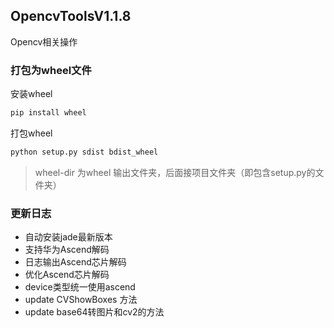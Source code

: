##  OpencvToolsV1.1.8
Opencv相关操作

### 打包为wheel文件

安装wheel
```bash
pip install wheel
```
打包wheel
```bash
python setup.py sdist bdist_wheel

```
> wheel-dir 为wheel 输出文件夹，后面接项目文件夹（即包含setup.py的文件夹）

### 更新日志
* 自动安装jade最新版本
* 支持华为Ascend解码
* 日志输出Ascend芯片解码
* 优化Ascend芯片解码
* device类型统一使用ascend
* update CVShowBoxes 方法
* update base64转图片和cv2的方法